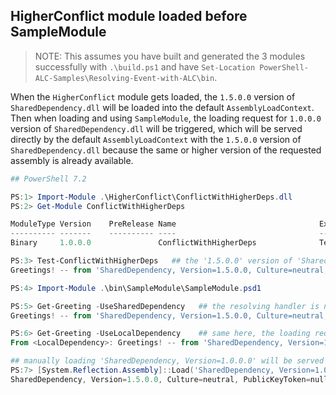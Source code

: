 ## HigherConflict module loaded before SampleModule

> NOTE: This assumes you have built and generated the 3 modules successfully with `.\build.ps1` and have `Set-Location PowerShell-ALC-Samples\Resolving-Event-with-ALC\bin`.

When the `HigherConflict` module gets loaded, the `1.5.0.0` version of `SharedDependency.dll` will be loaded into the default `AssemblyLoadContext`.
Then when loading and using `SampleModule`, the loading request for `1.0.0.0` version of `SharedDependency.dll` will be triggered,
which will be served directly by the default `AssemblyLoadContext` with the `1.5.0.0` version of `SharedDependency.dll` because the same or higher version of the requested assembly is already available.

```powershell
## PowerShell 7.2

PS:1> Import-Module .\HigherConflict\ConflictWithHigherDeps.dll
PS:2> Get-Module ConflictWithHigherDeps

ModuleType Version    PreRelease Name                                ExportedCommands
---------- -------    ---------- ----                                ----------------
Binary     1.0.0.0               ConflictWithHigherDeps              Test-ConflictWithHigherDeps

PS:3> Test-ConflictWithHigherDeps   ## the '1.5.0.0' version of 'SharedDependency' gets loaded in default ALC.
Greetings! -- from 'SharedDependency, Version=1.5.0.0, Culture=neutral, PublicKeyToken=null', loaded in 'Default'

PS:4> Import-Module .\bin\SampleModule\SampleModule.psd1

PS:5> Get-Greeting -UseSharedDependency   ## the resolving handler is not triggered, because the request is served by '1.5.0.0' version of 'SharedDependency'.
Greetings! -- from 'SharedDependency, Version=1.5.0.0, Culture=neutral, PublicKeyToken=null', loaded in 'Default'

PS:6> Get-Greeting -UseLocalDependency    ## same here, the loading request is served by '1.5.0.0' version of 'SharedDependency'.
From <LocalDependency>: Greetings! -- from 'SharedDependency, Version=1.5.0.0, Culture=neutral, PublicKeyToken=null', loaded in 'Default'

## manually loading 'SharedDependency, Version=1.0.0.0' will be served by '1.5.0.0', not triggering the resolving handler.
PS:7> [System.Reflection.Assembly]::Load('SharedDependency, Version=1.0.0.0, Culture=neutral, PublicKeyToken=null') | % FullName
SharedDependency, Version=1.5.0.0, Culture=neutral, PublicKeyToken=null
```
